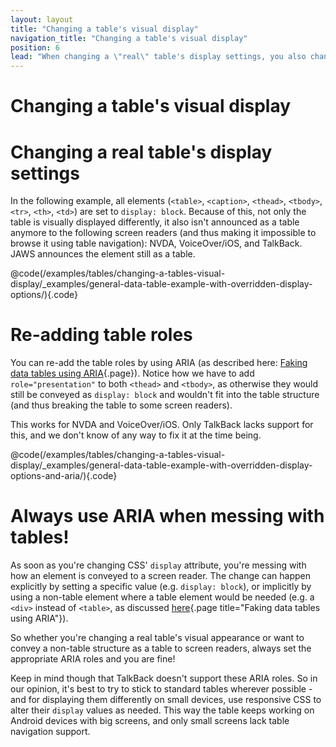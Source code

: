 ```yaml
---
layout: layout
title: "Changing a table's visual display"
navigation_title: "Changing a table's visual display"
position: 6
lead: "When changing a \"real\" table's display settings, you also change how it's announced to the screen reader! This can be fixed with ARIA though."
---
```


# Changing a table's visual display

# Changing a real table's display settings

In the following example, all elements (`<table>`, `<caption>`, `<thead>`, `<tbody>`, `<tr>`, `<th>`, `<td>`) are set to `display: block`. Because of this, not only the table is visually displayed differently, it also isn't announced as a table anymore to the following screen readers (and thus making it impossible to browse it using table navigation): NVDA, VoiceOver/iOS, and TalkBack. JAWS announces the element still as a table.

@code(/examples/tables/changing-a-tables-visual-display/_examples/general-data-table-example-with-overridden-display-options/){.code}

# Re-adding table roles

You can re-add the table roles by using ARIA (as described here: [Faking data tables using ARIA](/examples/tables/faking-data-tables-using-aria){.page}). Notice how we have to add `role="presentation"` to both `<thead>` and `<tbody>`, as otherwise they would still be conveyed as `display: block` and wouldn't fit into the table structure (and thus breaking the table to some screen readers).

This works for NVDA and VoiceOver/iOS. Only TalkBack lacks support for this, and we don't know of any way to fix it at the time being.

@code(/examples/tables/changing-a-tables-visual-display/_examples/general-data-table-example-with-overridden-display-options-and-aria/){.code}

# Always use ARIA when messing with tables!

As soon as you're changing CSS' `display` attribute, you're messing with how an element is conveyed to a screen reader. The change can happen explicitly by setting a specific value (e.g. `display: block`), or implicitly by using a non-table element where a table element would be needed (e.g. a `<div>` instead of `<table>`, as discussed [here](/examples/tables/faking-data-tables-using-aria){.page title="Faking data tables using ARIA"}).

So whether you're changing a real table's visual appearance or want to convey a non-table structure as a table to screen readers, always set the appropriate ARIA roles and you are fine!

Keep in mind though that TalkBack doesn't support these ARIA roles. So in our opinion, it's best to try to stick to standard tables wherever possible - and for displaying them differently on small devices, use responsive CSS to alter their `display` values as needed. This way the table keeps working on Android devices with big screens, and only small screens lack table navigation support.